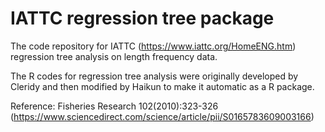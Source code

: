 # IATTC regression tree package
The code repository for IATTC (https://www.iattc.org/HomeENG.htm) regression tree analysis on length frequency data.

The R codes for regression tree analysis were originally developed by Cleridy and then modified by Haikun to make it automatic as a R package.

Reference: Fisheries Research 102(2010):323-326 (https://www.sciencedirect.com/science/article/pii/S0165783609003166)

